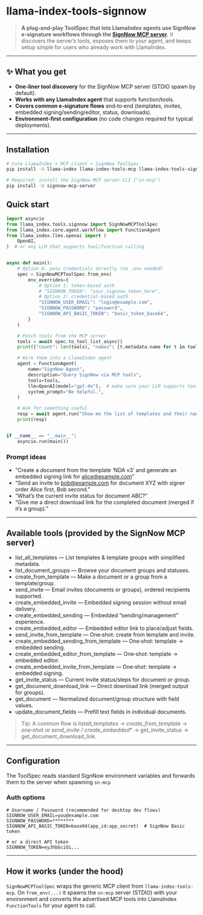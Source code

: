 # llama-index-tools-signnow

> **A plug‑and‑play ToolSpec that lets LlamaIndex agents use SignNow e‑signature workflows through the [SignNow MCP server](https://github.com/signnow/sn-mcp-server).**
> It discovers the server’s tools, exposes them to your agent, and keeps setup simple for users who already work with LlamaIndex.

---

## ✨ What you get

- **One‑liner tool discovery** for the SignNow MCP server (STDIO spawn by default).
- **Works with any LlamaIndex agent** that supports function/tools.
- **Covers common e‑signature flows** end‑to‑end (templates, invites, embedded signing/sending/editor, status, downloads).
- **Environment‑first configuration** (no code changes required for typical deployments).

---

## Installation

```bash
# Core LlamaIndex + MCP client + SignNow ToolSpec
pip install -U llama-index llama-index-tools-mcp llama-index-tools-signnow

# Required: install the SignNow MCP server CLI ("sn-mcp")
pip install -U signnow-mcp-server
```

## Quick start

```python
import asyncio
from llama_index.tools.signnow import SignNowMCPToolSpec
from llama_index.core.agent.workflow import FunctionAgent
from llama_index.llms.openai import (
    OpenAI,
)  # or any LLM that supports tool/function calling


async def main():
    # Option A: pass credentials directly (no .env needed)
    spec = SignNowMCPToolSpec.from_env(
        env_overrides={
            # Option 1: token-based auth
            # "SIGNNOW_TOKEN": "your_signnow_token_here",
            # Option 2: credential-based auth
            "SIGNNOW_USER_EMAIL": "login@example.com",
            "SIGNNOW_PASSWORD": "password",
            "SIGNNOW_API_BASIC_TOKEN": "basic_token_base64",
        }
    )

    # Fetch tools from the MCP server
    tools = await spec.to_tool_list_async()
    print({"count": len(tools), "names": [t.metadata.name for t in tools]})

    # Wire them into a LlamaIndex agent
    agent = FunctionAgent(
        name="SignNow Agent",
        description="Query SignNow via MCP tools",
        tools=tools,
        llm=OpenAI(model="gpt-4o"),  # make sure your LLM supports tools
        system_prompt="Be helpful.",
    )

    # Ask for something useful
    resp = await agent.run("Show me the list of templates and their names.")
    print(resp)


if __name__ == "__main__":
    asyncio.run(main())
```

### Prompt ideas

- “Create a document from the template ‘NDA v3’ and generate an embedded signing link for alice@example.com”
- “Send an invite to bob@example.com for document XYZ with signer order Alice first, Bob second.”
- “What’s the current invite status for document ABC?”
- “Give me a direct download link for the completed document (merged if it’s a group).”

---

## Available tools (provided by the SignNow MCP server)

- list_all_templates — List templates & template groups with simplified metadata.
- list_document_groups — Browse your document groups and statuses.
- create_from_template — Make a document or a group from a template/group.
- send_invite — Email invites (documents or groups), ordered recipients supported.
- create_embedded_invite — Embedded signing session without email delivery.
- create_embedded_sending — Embedded “sending/management” experience.
- create_embedded_editor — Embedded editor link to place/adjust fields.
- send_invite_from_template — One‑shot: create from template and invite.
- create_embedded_sending_from_template — One‑shot: template → embedded sending.
- create_embedded_editor_from_template — One‑shot: template → embedded editor.
- create_embedded_invite_from_template — One‑shot: template → embedded signing.
- get_invite_status — Current invite status/steps for document or group.
- get_document_download_link — Direct download link (merged output for groups).
- get_document — Normalized document/group structure with field values.
- update_document_fields — Prefill text fields in individual documents.

> Tip: A common flow is list*all_templates → create_from_template → one‑shot or send_invite / create_embedded*\* → get_invite_status → get_document_download_link.

---

## Configuration

The ToolSpec reads standard SignNow environment variables and forwards them to the server when spawning `sn-mcp`

### Auth options

```env
# Username / Password (recommended for desktop dev flows)
SIGNNOW_USER_EMAIL=you@example.com
SIGNNOW_PASSWORD=********
SIGNNOW_API_BASIC_TOKEN=base64(app_id:app_secret)  # SignNow Basic token

# or a direct API token
SIGNNOW_TOKEN=eyJhbGciOi...
```

---

## How it works (under the hood)

`SignNowMCPToolSpec` wraps the generic MCP client from `llama-index-tools-mcp`.
On `from_env(...)` it spawns the `sn-mcp` server (STDIO) with your environment and converts the advertised MCP tools into LlamaIndex `FunctionTools` for your agent to call.
